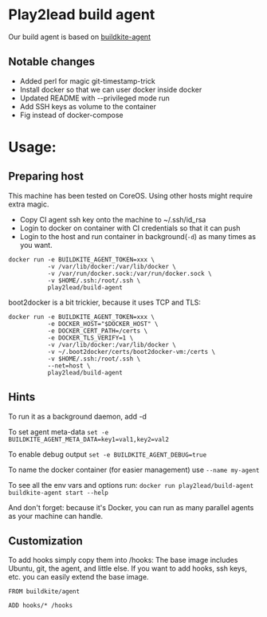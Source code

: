 # Play2lead build agent
Our build agent is based on [buildkite-agent](https://github.com/buildkite/docker-buildkite-agent)

## Notable changes
- Added perl for magic git-timestamp-trick
- Install docker so that we can user docker inside docker
- Updated README with --privileged mode run
- Add SSH keys as volume to the container
- Fig instead of docker-compose

# Usage:
## Preparing host
This machine has been tested on CoreOS. Using other hosts might require extra magic.

- Copy CI agent ssh key onto the machine to ~/.ssh/id_rsa
- Login to docker on container with CI credentials so that it can push
- Login to the host and run container in background(`-d`) as many times as you want.
```
docker run -e BUILDKITE_AGENT_TOKEN=xxx \
           -v /var/lib/docker:/var/lib/docker \
           -v /var/run/docker.sock:/var/run/docker.sock \
           -v $HOME/.ssh:/root/.ssh \
           play2lead/build-agent
```
boot2docker is a bit trickier, because it uses TCP and TLS:


```
docker run -e BUILDKITE_AGENT_TOKEN=xxx \
           -e DOCKER_HOST="$DOCKER_HOST" \
           -e DOCKER_CERT_PATH=/certs \
           -e DOCKER_TLS_VERIFY=1 \
           -v /var/lib/docker:/var/lib/docker \
           -v ~/.boot2docker/certs/boot2docker-vm:/certs \
           -v $HOME/.ssh:/root/.ssh \
           --net=host \
           play2lead/build-agent
```
## Hints
To run it as a background daemon, add -d

To set agent meta-data `set -e BUILDKITE_AGENT_META_DATA=key1=val1,key2=val2`

To enable debug output `set -e BUILDKITE_AGENT_DEBUG=true`

To name the docker container (for easier management) use `--name my-agent`

To see all the env vars and options run: `docker run play2lead/build-agent buildkite-agent start --help`

And don't forget: because it's Docker, you can run as many parallel agents as your machine can handle.

## Customization
To add hooks simply copy them into /hooks:
The base image includes Ubuntu, git, the agent, and little else. If you want to add hooks, ssh keys, etc. you can easily extend the base image.

```
FROM buildkite/agent

ADD hooks/* /hooks
```

